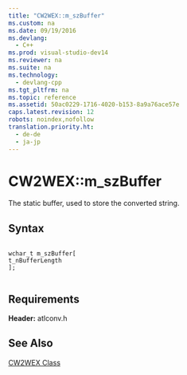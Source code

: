 ```yaml
---
title: "CW2WEX::m_szBuffer"
ms.custom: na
ms.date: 09/19/2016
ms.devlang: 
  - C++
ms.prod: visual-studio-dev14
ms.reviewer: na
ms.suite: na
ms.technology: 
  - devlang-cpp
ms.tgt_pltfrm: na
ms.topic: reference
ms.assetid: 50ac0229-1716-4020-b153-8a9a76ace57e
caps.latest.revision: 12
robots: noindex,nofollow
translation.priority.ht: 
  - de-de
  - ja-jp
---
```

# CW2WEX::m_szBuffer
The static buffer, used to store the converted string.  
  
## Syntax  
  
```  
  
wchar_t m_szBuffer[  
t_nBufferLength  
];  
  
```  
  
## Requirements  
 **Header:** atlconv.h  
  
## See Also  
 [CW2WEX Class](../vs140/CW2WEX-Class.md)